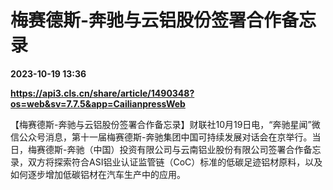 # 梅赛德斯-奔驰与云铝股份签署合作备忘录

**2023-10-19 13:36**

**https://api3.cls.cn/share/article/1490348?os=web&sv=7.7.5&app=CailianpressWeb**

【梅赛德斯-奔驰与云铝股份签署合作备忘录】财联社10月19日电，“奔驰星闻”微信公众号消息，第十一届梅赛德斯-奔驰集团中国可持续发展对话会在京举行。当日，梅赛德斯-奔驰（中国）投资有限公司与云南铝业股份有限公司签署合作备忘录，双方将探索符合ASI铝业认证监管链（CoC）标准的低碳足迹铝材原料，以及如何逐步增加低碳铝材在汽车生产中的应用。